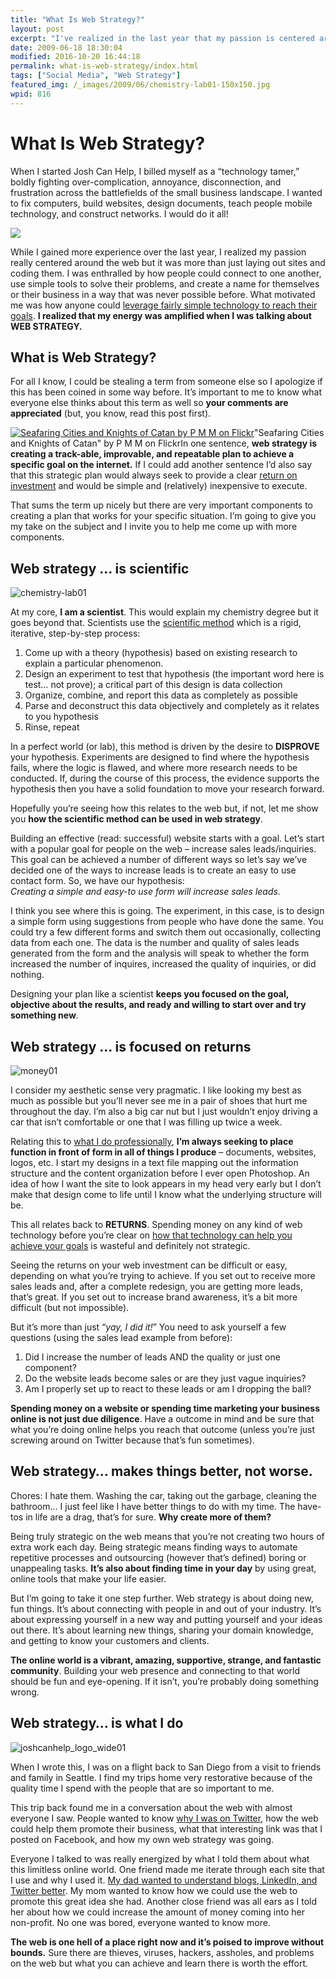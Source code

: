```yaml
---
title: "What Is Web Strategy?"
layout: post
excerpt: "I've realized in the last year that my passion is centered around the web and how people connect to one another, use simple online tools to solve their problems, and create a name for themselves or their business in a way that was never possible before."
date: 2009-06-18 18:30:04
modified: 2016-10-20 16:44:18
permalink: what-is-web-strategy/index.html
tags: ["Social Media", "Web Strategy"]
featured_img: /_images/2009/06/chemistry-lab01-150x150.jpg
wpid: 816
---
```


# What Is Web Strategy?

When I started Josh Can Help, I billed myself as a “technology tamer,” boldly fighting over-complication, annoyance, disconnection, and frustration across the battlefields of the small business landscape. I wanted to fix computers, build websites, design documents, teach people mobile technology, and construct networks. I would do it all!

![](/_images/2009/06/tamer_150.jpg)

While I gained more experience over the last year, I realized my passion really centered around the web but it was more than just laying out sites and coding them. I was enthralled by how people could connect to one another, use simple tools to solve their problems, and create a name for themselves or their business in a way that was never possible before. What motivated me was how anyone could [leverage fairly simple technology to reach their goals](/how-to-make-a-technology-taming-plan/). **I realized that my energy was amplified when I was talking about WEB STRATEGY.**

What is Web Strategy?
---------------------

For all I know, I could be stealing a term from someone else so I apologize if this has been coined in some way before. It’s important to me to know what everyone else thinks about this term as well so **your comments are appreciated** (but, you know, read this post first).

[![Seafaring Cities and Knights of Catan by P M M on Flickr](http://farm3.static.flickr.com/2414/2891448564_cb778cb50b.jpg "Seafaring Cities and Knights of Catan by P M M on Flickr")](http://www.flickr.com/photos/p-m-m/2891448564/)"Seafaring Cities and Knights of Catan" by P M M on FlickrIn one sentence, **web strategy is creating a track-able, improvable, and repeatable plan to achieve a specific goal on the internet.** If I could add another sentence I’d also say that this strategic plan would always seek to provide a clear [return on investment](/advice-to-a-client-dont-just-have-a-great-idea-and-act-on-it-remember-the-bottom-line-too/) and would be simple and (relatively) inexpensive to execute.

That sums the term up nicely but there are very important components to creating a plan that works for your specific situation. I’m going to give you my take on the subject and I invite you to help me come up with more components.

Web strategy … is scientific
----------------------------

![chemistry-lab01](/_images/2009/06/chemistry-lab01.jpg "chemistry-lab01")

At my core, **I am a scientist**. This would explain my chemistry degree but it goes beyond that. Scientists use the [scientific method](http://en.wikipedia.org/wiki/Scientific_method) which is a rigid, iterative, step-by-step process:

1. Come up with a theory (hypothesis) based on existing research to explain a particular phenomenon.
2. Design an experiment to test that hypothesis (the important word here is test… not prove); a critical part of this design is data collection
3. Organize, combine, and report this data as completely as possible
4. Parse and deconstruct this data objectively and completely as it relates to you hypothesis
5. Rinse, repeat

In a perfect world (or lab), this method is driven by the desire to **DISPROVE** your hypothesis. Experiments are designed to find where the hypothesis fails, where the logic is flawed, and where more research needs to be conducted. If, during the course of this process, the evidence supports the hypothesis then you have a solid foundation to move your research forward.

Hopefully you’re seeing how this relates to the web but, if not, let me show you **how the scientific method can be used in web strategy**.

Building an effective (read: successful) website starts with a goal. Let’s start with a popular goal for people on the web – increase sales leads/inquiries. This goal can be achieved a number of different ways so let’s say we’ve decided one of the ways to increase leads is to create an easy to use contact form. So, we have our hypothesis:  
 *Creating a simple and easy-to use form will increase sales leads.*

I think you see where this is going. The experiment, in this case, is to design a simple form using suggestions from people who have done the same. You could try a few different forms and switch them out occasionally, collecting data from each one. The data is the number and quality of sales leads generated from the form and the analysis will speak to whether the form increased the number of inquires, increased the quality of inquiries, or did nothing.

Designing your plan like a scientist **keeps you focused on the goal, objective about the results, and ready and willing to start over and try something new**.

Web strategy … is focused on returns
------------------------------------

![money01](/_images/2009/06/money01.jpg "money01")

I consider my aesthetic sense very pragmatic. I like looking my best as much as possible but you’ll never see me in a pair of shoes that hurt me throughout the day. I’m also a big car nut but I just wouldn’t enjoy driving a car that isn’t comfortable or one that I was filling up twice a week.

Relating this to [what I do professionally](/resume), **I’m always seeking to place function in front of form in all of things I produce** – documents, websites, logos, etc. I start my designs in a text file mapping out the information structure and the content organization before I ever open Photoshop. An idea of how I want the site to look appears in my head very early but I don’t make that design come to life until I know what the underlying structure will be.

This all relates back to **RETURNS**. Spending money on any kind of web technology before you’re clear on [how that technology can help you achieve your goals](/how-to-make-a-technology-taming-plan/) is wasteful and definitely not strategic.

Seeing the returns on your web investment can be difficult or easy, depending on what you’re trying to achieve. If you set out to receive more sales leads and, after a complete redesign, you are getting more leads, that’s great. If you set out to increase brand awareness, it’s a bit more difficult (but not impossible).

But it’s more than just “*yay, I did it!*” You need to ask yourself a few questions (using the sales lead example from before):

1. Did I increase the number of leads AND the quality or just one component?
2. Do the website leads become sales or are they just vague inquiries?
3. Am I properly set up to react to these leads or am I dropping the ball?

**Spending money on a website or spending time marketing your business online is not just due diligence**. Have a outcome in mind and be sure that what you’re doing online helps you reach that outcome (unless you’re just screwing around on Twitter because that’s fun sometimes).

Web strategy… makes things better, not worse.
---------------------------------------------

Chores: I hate them. Washing the car, taking out the garbage, cleaning the bathroom… I just feel like I have better things to do with my time. The have-tos in life are a drag, that’s for sure. **Why create more of them?**

Being truly strategic on the web means that you’re not creating two hours of extra work each day. Being strategic means finding ways to automate repetitive processes and outsourcing (however that’s defined) boring or unappealing tasks. **It’s also about finding time in your day** by using great, online tools that make your life easier.

But I’m going to take it one step further. Web strategy is about doing new, fun things. It’s about connecting with people in and out of your industry. It’s about expressing yourself in a new way and putting yourself and your ideas out there. It’s about learning new things, sharing your domain knowledge, and getting to know your customers and clients.

**The online world is a vibrant, amazing, supportive, strange, and fantastic community**. Building your web presence and connecting to that world should be fun and eye-opening. If it isn’t, you’re probably doing something wrong.

Web strategy… is what I do
--------------------------

![joshcanhelp_logo_wide01](/_images/2009/06/joshcanhelp_logo_wide01.jpg "joshcanhelp_logo_wide01")

When I wrote this, I was on a flight back to San Diego from a visit to friends and family in Seattle. I find my trips home very restorative because of the quality time I spend with the people that are so important to me.

This trip back found me in a conversation about the web with almost everyone I saw. People wanted to know [why I was on Twitter](/my-answers-for-the-7-questions-to-ask-a-social-media-expert/), how the web could help them promote their business, what that interesting link was that I posted on Facebook, and how my own web strategy was going.

Everyone I talked to was really energized by what I told them about what this limitless online world. One friend made me iterate through each site that I use and why I used it. [My dad wanted to understand blogs, LinkedIn, and Twitter better](/how-i-explained-wtf-twitter-is-to-my-dad/). My mom wanted to know how we could use the web to promote this great idea she had. Another close friend was all ears as I told her about how we could increase the amount of money coming into her non-profit. No one was bored, everyone wanted to know more.

**The web is one hell of a place right now and it’s poised to improve without bounds.** Sure there are thieves, viruses, hackers, assholes, and problems on the web but what you can achieve and learn there is worth the effort.
